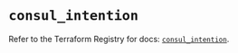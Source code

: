 # `consul_intention`

Refer to the Terraform Registry for docs: [`consul_intention`](https://registry.terraform.io/providers/hashicorp/consul/2.22.1/docs/resources/intention).
